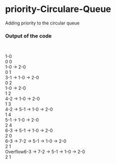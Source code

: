 # priority-Circulare-Queue

Adding priority to the circular queue

<h3>Output of the code</h3><br>

1-0 <br>
0 0 <br>
1-0 -> 2-0 <br>
0 1  <br>
3-1 -> 1-0 -> 2-0 <br>
0 2  <br>
1-0 -> 2-0 <br>
1 2  <br>
4-2 -> 1-0 -> 2-0  <br> 
1 3  <br>
4-2 -> 5-1 -> 1-0 -> 2-0  <br> 
1 4  <br>
5-1 -> 1-0 -> 2-0  <br> 
2 4  <br>
6-3 -> 5-1 -> 1-0 -> 2-0  <br> 
2 0  <br>
6-3 -> 7-2 -> 5-1 -> 1-0 -> 2-0  <br> 
2 1  <br>
Overflow6-3 -> 7-2 -> 5-1 -> 1-0 -> 2-0  <br> 
2 1  <br>
